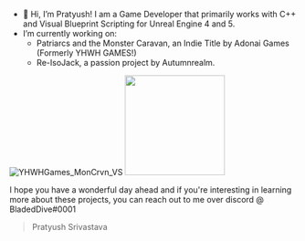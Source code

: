 - 👋 Hi, I’m Pratyush! I am a Game Developer that primarily works with C++ and Visual Blueprint Scripting for Unreal Engine 4 and 5. 
- I’m currently working on:
  - Patriarcs and the Monster Caravan, an Indie Title by Adonai Games (Formerly YHWH GAMES!)
  - Re-IsoJack, a passion project by Autumnrealm. 

![YHWHGames_MonCrvn_VS](https://user-images.githubusercontent.com/47223534/130740037-87d44b4b-28cd-40af-8726-0a3a79bdf0b9.png) <img src="https://user-images.githubusercontent.com/47223534/130739040-e8c2994d-eb34-4404-bf9c-42a3aa5fb1f0.png" width="175" height="175">

 


I hope you have a wonderful day ahead and if you're interesting in learning more about these projects, you can reach out to me over discord @ BladedDive#0001


>Pratyush Srivastava

<!---
PratyushSr/PratyushSr is a ✨ special ✨ repository because its `README.md` (this file) appears on your GitHub profile.
You can click the Preview link to take a look at your changes.
--->
